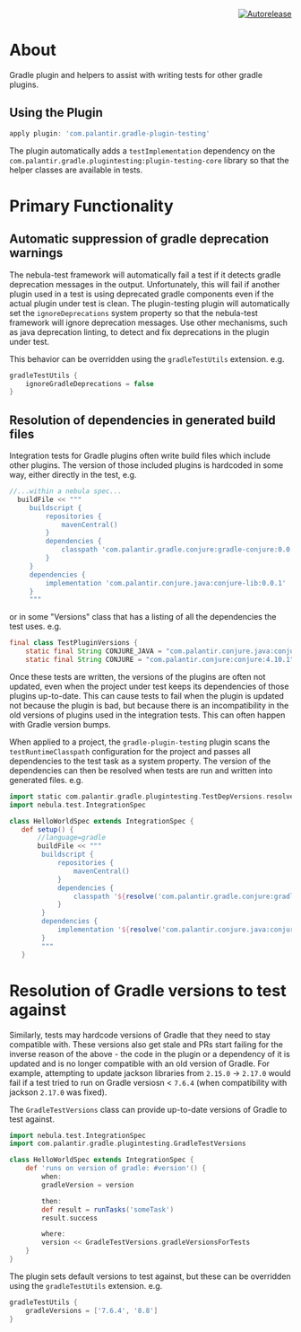 <p align=right>
   <a href="https://autorelease.general.dmz.palantir.tech/palantir/gradle-plugin-testing"><img src="https://img.shields.io/badge/Perform%20an-Autorelease-success.svg" alt="Autorelease"></a>
</p>

# About

Gradle plugin and helpers to assist with writing tests for other gradle plugins.

## Using the Plugin
    
 ```groovy
apply plugin: 'com.palantir.gradle-plugin-testing'
 ```

The plugin automatically adds a `testImplementation` dependency on the `com.palantir.gradle.plugintesting:plugin-testing-core` library so that the helper classes are available in tests.

# Primary Functionality

## Automatic suppression of gradle deprecation warnings
The nebula-test framework will automatically fail a test if it detects gradle deprecation messages in the output.  Unfortunately, this will fail if another plugin used in a test is using deprecated gradle components even if the actual plugin under test is clean.  The plugin-testing plugin will automatically set the `ignoreDeprecations` system property so that the nebula-test framework will ignore deprecation messages.  Use other mechanisms, such as java deprecation linting, to detect and fix deprecations in the plugin under test.

This behavior can be overridden using the `gradleTestUtils` extension.  e.g.

```groovy
gradleTestUtils {
    ignoreGradleDeprecations = false
}
```

## Resolution of dependencies in generated build files
Integration tests for Gradle plugins often write build files which include other plugins.  The version of those included plugins is hardcoded in some way, either directly in the test, e.g.

```groovy
//...within a nebula spec...
  buildFile << """
     buildscript {
         repositories {
             mavenCentral()
         }
         dependencies {
             classpath 'com.palantir.gradle.conjure:gradle-conjure:0.0.1'
         }
     }
     dependencies {
         implementation 'com.palantir.conjure.java:conjure-lib:0.0.1'
     }
     """
```

or in some "Versions" class that has a listing of all the dependencies the test uses.  e.g. 
```java
final class TestPluginVersions {
    static final String CONJURE_JAVA = "com.palantir.conjure.java:conjure-java:5.7.1";
    static final String CONJURE = "com.palantir.conjure:conjure:4.10.1";
```

Once these tests are written, the versions of the plugins are often not updated, even when the project under test keeps its dependencies of those plugins up-to-date.  This can cause tests to fail when the plugin is updated not because the plugin is bad, but because there is an incompatibility in the old versions of plugins used in the integration tests.  This can often happen with Gradle version bumps.

When applied to a project, the `gradle-plugin-testing` plugin scans the `testRuntimeClasspath` configuration for the project and passes all dependencies to the test task as a system property.  The version of the dependencies can then be resolved when tests are run and written into generated files.  e.g.

```groovy
import static com.palantir.gradle.plugintesting.TestDepVersions.resolve
import nebula.test.IntegrationSpec

class HelloWorldSpec extends IntegrationSpec {
   def setup() {
       //language=gradle
       buildFile << """
        buildscript {
            repositories {
                mavenCentral()
            }
            dependencies {
                classpath '${resolve('com.palantir.gradle.conjure:gradle-conjure')}'
            }
        }
        dependencies {
            implementation '${resolve('com.palantir.conjure.java:conjure-lib')}'
        }
        """
   }
```
# Resolution of Gradle versions to test against
Similarly, tests may hardcode versions of Gradle that they need to stay compatible with. These versions also get stale and PRs start failing for the inverse reason of the above - the code in the plugin or a dependency of it is updated and is no longer compatible with an old version of Gradle. For example, attempting to update jackson libraries from `2.15.0` -> `2.17.0` would fail if a test tried to run on Gradle versiosn < `7.6.4` (when compatibility with jackson `2.17.0` was fixed).

The `GradleTestVersions` class can provide up-to-date versions of Gradle to test against.  
```groovy
import nebula.test.IntegrationSpec
import com.palantir.gradle.plugintesting.GradleTestVersions

class HelloWorldSpec extends IntegrationSpec {
    def 'runs on version of gradle: #version'() {
        when:
        gradleVersion = version

        then:
        def result = runTasks('someTask')
        result.success

        where:
        version << GradleTestVersions.gradleVersionsForTests
    }
}
```
The plugin sets default versions to test against, but these can be overridden using the `gradleTestUtils` extension.  e.g.

```groovy
gradleTestUtils {
    gradleVersions = ['7.6.4', '8.8']
}
```
